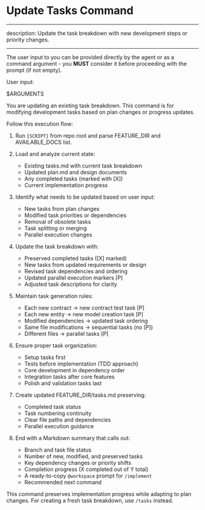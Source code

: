 # Update Tasks Command

---

description: Update the task breakdown with new development steps or priority changes.

---

<!-- prompt-scripts
sh: scripts/bash/check-prerequisites.sh --json
ps: scripts/powershell/check-prerequisites.ps1 -Json

-->

The user input to you can be provided directly by the agent or as a command argument - you **MUST** consider it before proceeding with the prompt (if not empty).

User input:

$ARGUMENTS

You are updating an existing task breakdown. This command is for modifying development tasks based on plan changes or progress updates.

Follow this execution flow:

1. Run `{SCRIPT}` from repo root and parse FEATURE_DIR and AVAILABLE_DOCS list.

2. Load and analyze current state:
   - Existing tasks.md with current task breakdown
   - Updated plan.md and design documents
   - Any completed tasks (marked with [X])
   - Current implementation progress

3. Identify what needs to be updated based on user input:
   - New tasks from plan changes
   - Modified task priorities or dependencies
   - Removal of obsolete tasks
   - Task splitting or merging
   - Parallel execution changes

4. Update the task breakdown with:
   - Preserved completed tasks ([X] marked)
   - New tasks from updated requirements or design
   - Revised task dependencies and ordering
   - Updated parallel execution markers [P]
   - Adjusted task descriptions for clarity

5. Maintain task generation rules:
   - Each new contract → new contract test task [P]
   - Each new entity → new model creation task [P]
   - Modified dependencies → updated task ordering
   - Same file modifications → sequential tasks (no [P])
   - Different files → parallel tasks [P]

6. Ensure proper task organization:
   - Setup tasks first
   - Tests before implementation (TDD approach)
   - Core development in dependency order
   - Integration tasks after core features
   - Polish and validation tasks last

7. Create updated FEATURE_DIR/tasks.md preserving:
   - Completed task status
   - Task numbering continuity
   - Clear file paths and dependencies
   - Parallel execution guidance

8. End with a Markdown summary that calls out:
   - Branch and task file status
   - Number of new, modified, and preserved tasks
   - Key dependency changes or priority shifts
   - Completion progress (X completed out of Y total)
   - A ready-to-copy `@workspace` prompt for `/implement`
   - Recommended next command

This command preserves implementation progress while adapting to plan changes. For creating a fresh task breakdown, use `/tasks` instead.
